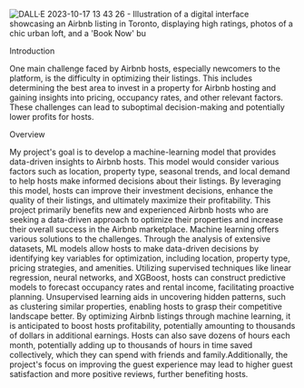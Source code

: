 ![DALL·E 2023-10-17 13 43 26 - Illustration of a digital interface showcasing an Airbnb listing in Toronto, displaying high ratings, photos of a chic urban loft, and a 'Book Now' bu](https://github.com/apurba600/Airbnb_Price_Prediction/assets/90535174/318a8331-50ac-43a0-8d52-32ae4eb86db0)




Introduction

One main challenge faced by Airbnb hosts, especially newcomers to the platform, is the
difficulty in optimizing their listings. This includes determining the best area to invest in a
property for Airbnb hosting and gaining insights into pricing, occupancy rates, and other relevant
factors. These challenges can lead to suboptimal decision-making and potentially lower profits
for hosts.

Overview

My project's goal is to develop a machine-learning model that provides data-driven insights to
Airbnb hosts. This model would consider various factors such as location, property type,
seasonal trends, and local demand to help hosts make informed decisions about their listings.
By leveraging this model, hosts can improve their investment decisions, enhance the quality of
their listings, and ultimately maximize their profitability. This project primarily benefits new and
experienced Airbnb hosts who are seeking a data-driven approach to optimize their properties
and increase their overall success in the Airbnb marketplace.
Machine learning offers various solutions to the challenges. Through the analysis of extensive
datasets, ML models allow hosts to make data-driven decisions by identifying key variables for
optimization, including location, property type, pricing strategies, and amenities. Utilizing
supervised techniques like linear regression, neural networks, and XGBoost, hosts can
construct predictive models to forecast occupancy rates and rental income, facilitating proactive
planning. Unsupervised learning aids in uncovering hidden patterns, such as clustering similar
properties, enabling hosts to grasp their competitive landscape better.
By optimizing Airbnb listings through machine learning, it is anticipated to boost hosts
profitability, potentially amounting to thousands of dollars in additional earnings. Hosts can also
save dozens of hours each month, potentially adding up to thousands of hours in time saved
collectively, which they can spend with friends and family.Additionally, the project's focus on
improving the guest experience may lead to higher guest satisfaction and more positive reviews,
further benefiting hosts.
